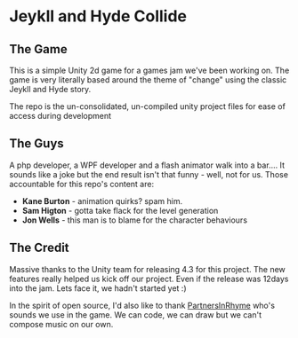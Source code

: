 <h1>Jeykll and Hyde Collide</h1>

<h2>The Game</h2>
<p>This is a simple Unity 2d game for a games jam we've been working on.  The game is very literally based around the theme of "change" using the classic Jeykll and Hyde story.</p>

<p>The repo is the un-consolidated, un-compiled unity project files for ease of access during development</p>

<h2>The Guys</h2>
<p>A php developer, a WPF developer and a flash animator walk into a bar.... It sounds like a joke but the end result isn't that funny - well, not for us.  Those accountable for this repo's content are:
<ul>
<li><b>Kane Burton</b> - animation quirks? spam him.</li>
<li><b>Sam Higton</b> - gotta take flack for the level generation</li>
<li><b>Jon Wells</b> - this man is to blame for the character behaviours</li>
</ul>

<h2>The Credit</h2>
<p>Massive thanks to the Unity team for releasing 4.3 for this project.  The new features really helped us kick off our project.  Even if the release was 12days into the jam.  Lets face it, we hadn't started yet :)</p>

<p>In the spirit of open source, I'd also like to thank <a href="http://www.partnersinrhyme.com/pir/free_music_loops.shtml">PartnersInRhyme</a> who's sounds we use in the game.  We can code, we can draw but we can't compose music on our own.</p>
